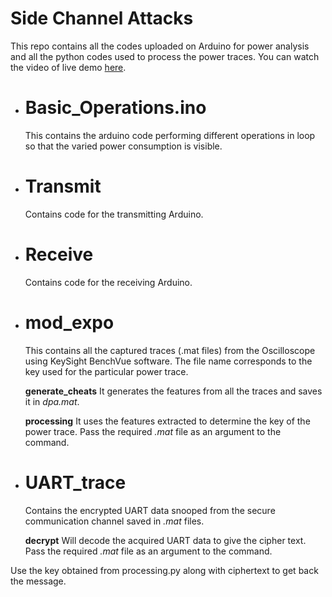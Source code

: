 # Side Channel Attacks

This repo contains all the codes uploaded on Arduino for power analysis and all the python codes used to process the power traces.
You can watch the video of live demo [here].

  - # Basic_Operations.ino
    This contains the arduino code performing different operations in loop so that the varied power consumption is visible.

  - # Transmit
    Contains code for the transmitting Arduino.

  - # Receive
    Contains code for the receiving Arduino.
 
  - # mod_expo
    This contains all the captured traces (.mat files) from the Oscilloscope using KeySight BenchVue software. The file name corresponds to the key used for the particular power trace. 

    **generate_cheats**
    It generates the features from all the traces and saves it in *dpa.mat*.
    
    **processing**
    It uses the features extracted to determine the key of the power trace. Pass the required *.mat* file as an argument to the command. 

  - # UART_trace
    Contains the encrypted UART data snooped from the secure communication channel saved in *.mat* files.

    **decrypt**
    Will decode the acquired UART data to give the cipher text. Pass the required *.mat* file as an argument to the command.
    
Use the key obtained from processing.py along with ciphertext to get back the message.


[here]: https://youtu.be/rZ0nI8NSrhM